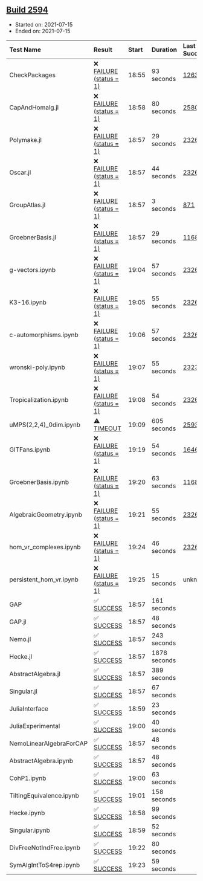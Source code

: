 ## [Build 2594](https://oscarci.mathematik.uni-kl.de/job/oscar-stable/2594/)

* Started on: 2021-07-15
* Ended on: 2021-07-15

| Test Name    | Result | Start | Duration | Last Success | First Failure |
|:-------------|:-------|:------|:---------|:-------------|:--------------|
| CheckPackages | ❌ [FAILURE (status = 1)](https://oscarci.mathematik.uni-kl.de/job/oscar-stable/2594/artifact/logs/build-2594/CheckPackages.log) | 18:55 | 93 seconds | [1263](https://oscarci.mathematik.uni-kl.de/job/oscar-stable/1263/) | [1264](https://oscarci.mathematik.uni-kl.de/job/oscar-stable/1264/) |
| CapAndHomalg.jl | ❌ [FAILURE (status = 1)](https://oscarci.mathematik.uni-kl.de/job/oscar-stable/2594/artifact/logs/build-2594/CapAndHomalg.jl.log) | 18:58 | 80 seconds | [2580](https://oscarci.mathematik.uni-kl.de/job/oscar-stable/2580/) | [2581](https://oscarci.mathematik.uni-kl.de/job/oscar-stable/2581/) |
| Polymake.jl | ❌ [FAILURE (status = 1)](https://oscarci.mathematik.uni-kl.de/job/oscar-stable/2594/artifact/logs/build-2594/Polymake.jl.log) | 18:57 | 29 seconds | [2326](https://oscarci.mathematik.uni-kl.de/job/oscar-stable/2326/) | [2327](https://oscarci.mathematik.uni-kl.de/job/oscar-stable/2327/) |
| Oscar.jl | ❌ [FAILURE (status = 1)](https://oscarci.mathematik.uni-kl.de/job/oscar-stable/2594/artifact/logs/build-2594/Oscar.jl.log) | 18:57 | 44 seconds | [2326](https://oscarci.mathematik.uni-kl.de/job/oscar-stable/2326/) | [2327](https://oscarci.mathematik.uni-kl.de/job/oscar-stable/2327/) |
| GroupAtlas.jl | ❌ [FAILURE (status = 1)](https://oscarci.mathematik.uni-kl.de/job/oscar-stable/2594/artifact/logs/build-2594/GroupAtlas.jl.log) | 18:57 | 3 seconds | [871](https://oscarci.mathematik.uni-kl.de/job/oscar-stable/871/) | [872](https://oscarci.mathematik.uni-kl.de/job/oscar-stable/872/) |
| GroebnerBasis.jl | ❌ [FAILURE (status = 1)](https://oscarci.mathematik.uni-kl.de/job/oscar-stable/2594/artifact/logs/build-2594/GroebnerBasis.jl.log) | 18:57 | 29 seconds | [1168](https://oscarci.mathematik.uni-kl.de/job/oscar-stable/1168/) | [1169](https://oscarci.mathematik.uni-kl.de/job/oscar-stable/1169/) |
| g-vectors.ipynb | ❌ [FAILURE (status = 1)](https://oscarci.mathematik.uni-kl.de/job/oscar-stable/2594/artifact/logs/build-2594/g-vectors.ipynb.log) | 19:04 | 57 seconds | [2326](https://oscarci.mathematik.uni-kl.de/job/oscar-stable/2326/) | [2327](https://oscarci.mathematik.uni-kl.de/job/oscar-stable/2327/) |
| K3-16.ipynb | ❌ [FAILURE (status = 1)](https://oscarci.mathematik.uni-kl.de/job/oscar-stable/2594/artifact/logs/build-2594/K3-16.ipynb.log) | 19:05 | 55 seconds | [2326](https://oscarci.mathematik.uni-kl.de/job/oscar-stable/2326/) | [2327](https://oscarci.mathematik.uni-kl.de/job/oscar-stable/2327/) |
| c-automorphisms.ipynb | ❌ [FAILURE (status = 1)](https://oscarci.mathematik.uni-kl.de/job/oscar-stable/2594/artifact/logs/build-2594/c-automorphisms.ipynb.log) | 19:06 | 57 seconds | [2326](https://oscarci.mathematik.uni-kl.de/job/oscar-stable/2326/) | [2327](https://oscarci.mathematik.uni-kl.de/job/oscar-stable/2327/) |
| wronski-poly.ipynb | ❌ [FAILURE (status = 1)](https://oscarci.mathematik.uni-kl.de/job/oscar-stable/2594/artifact/logs/build-2594/wronski-poly.ipynb.log) | 19:07 | 55 seconds | [2323](https://oscarci.mathematik.uni-kl.de/job/oscar-stable/2323/) | [2324](https://oscarci.mathematik.uni-kl.de/job/oscar-stable/2324/) |
| Tropicalization.ipynb | ❌ [FAILURE (status = 1)](https://oscarci.mathematik.uni-kl.de/job/oscar-stable/2594/artifact/logs/build-2594/Tropicalization.ipynb.log) | 19:08 | 54 seconds | [2326](https://oscarci.mathematik.uni-kl.de/job/oscar-stable/2326/) | [2327](https://oscarci.mathematik.uni-kl.de/job/oscar-stable/2327/) |
| uMPS(2,2,4)_0dim.ipynb | ⚠ [TIMEOUT](https://oscarci.mathematik.uni-kl.de/job/oscar-stable/2594/artifact/logs/build-2594/uMPS-2-2-4-_0dim.ipynb.log) | 19:09 | 605 seconds | [2593](https://oscarci.mathematik.uni-kl.de/job/oscar-stable/2593/) | [2594](https://oscarci.mathematik.uni-kl.de/job/oscar-stable/2594/) |
| GITFans.ipynb | ❌ [FAILURE (status = 1)](https://oscarci.mathematik.uni-kl.de/job/oscar-stable/2594/artifact/logs/build-2594/GITFans.ipynb.log) | 19:19 | 54 seconds | [1646](https://oscarci.mathematik.uni-kl.de/job/oscar-stable/1646/) | [1647](https://oscarci.mathematik.uni-kl.de/job/oscar-stable/1647/) |
| GroebnerBasis.ipynb | ❌ [FAILURE (status = 1)](https://oscarci.mathematik.uni-kl.de/job/oscar-stable/2594/artifact/logs/build-2594/GroebnerBasis.ipynb.log) | 19:20 | 63 seconds | [1168](https://oscarci.mathematik.uni-kl.de/job/oscar-stable/1168/) | [1169](https://oscarci.mathematik.uni-kl.de/job/oscar-stable/1169/) |
| AlgebraicGeometry.ipynb | ❌ [FAILURE (status = 1)](https://oscarci.mathematik.uni-kl.de/job/oscar-stable/2594/artifact/logs/build-2594/AlgebraicGeometry.ipynb.log) | 19:21 | 55 seconds | [2326](https://oscarci.mathematik.uni-kl.de/job/oscar-stable/2326/) | [2327](https://oscarci.mathematik.uni-kl.de/job/oscar-stable/2327/) |
| hom_vr_complexes.ipynb | ❌ [FAILURE (status = 1)](https://oscarci.mathematik.uni-kl.de/job/oscar-stable/2594/artifact/logs/build-2594/hom_vr_complexes.ipynb.log) | 19:24 | 46 seconds | [2326](https://oscarci.mathematik.uni-kl.de/job/oscar-stable/2326/) | [2327](https://oscarci.mathematik.uni-kl.de/job/oscar-stable/2327/) |
| persistent_hom_vr.ipynb | ❌ [FAILURE (status = 1)](https://oscarci.mathematik.uni-kl.de/job/oscar-stable/2594/artifact/logs/build-2594/persistent_hom_vr.ipynb.log) | 19:25 | 15 seconds | unknown | unknown |
| GAP | ✅ [SUCCESS](https://oscarci.mathematik.uni-kl.de/job/oscar-stable/2594/artifact/logs/build-2594/GAP.log) | 18:57 | 161 seconds |  |  |
| GAP.jl | ✅ [SUCCESS](https://oscarci.mathematik.uni-kl.de/job/oscar-stable/2594/artifact/logs/build-2594/GAP.jl.log) | 18:57 | 48 seconds |  |  |
| Nemo.jl | ✅ [SUCCESS](https://oscarci.mathematik.uni-kl.de/job/oscar-stable/2594/artifact/logs/build-2594/Nemo.jl.log) | 18:57 | 243 seconds |  |  |
| Hecke.jl | ✅ [SUCCESS](https://oscarci.mathematik.uni-kl.de/job/oscar-stable/2594/artifact/logs/build-2594/Hecke.jl.log) | 18:57 | 1878 seconds |  |  |
| AbstractAlgebra.jl | ✅ [SUCCESS](https://oscarci.mathematik.uni-kl.de/job/oscar-stable/2594/artifact/logs/build-2594/AbstractAlgebra.jl.log) | 18:57 | 389 seconds |  |  |
| Singular.jl | ✅ [SUCCESS](https://oscarci.mathematik.uni-kl.de/job/oscar-stable/2594/artifact/logs/build-2594/Singular.jl.log) | 18:57 | 67 seconds |  |  |
| JuliaInterface | ✅ [SUCCESS](https://oscarci.mathematik.uni-kl.de/job/oscar-stable/2594/artifact/logs/build-2594/JuliaInterface.log) | 18:59 | 23 seconds |  |  |
| JuliaExperimental | ✅ [SUCCESS](https://oscarci.mathematik.uni-kl.de/job/oscar-stable/2594/artifact/logs/build-2594/JuliaExperimental.log) | 19:00 | 40 seconds |  |  |
| NemoLinearAlgebraForCAP | ✅ [SUCCESS](https://oscarci.mathematik.uni-kl.de/job/oscar-stable/2594/artifact/logs/build-2594/NemoLinearAlgebraForCAP.log) | 18:57 | 48 seconds |  |  |
| AbstractAlgebra.ipynb | ✅ [SUCCESS](https://oscarci.mathematik.uni-kl.de/job/oscar-stable/2594/artifact/logs/build-2594/AbstractAlgebra.ipynb.log) | 18:57 | 48 seconds |  |  |
| CohP1.ipynb | ✅ [SUCCESS](https://oscarci.mathematik.uni-kl.de/job/oscar-stable/2594/artifact/logs/build-2594/CohP1.ipynb.log) | 19:00 | 63 seconds |  |  |
| TiltingEquivalence.ipynb | ✅ [SUCCESS](https://oscarci.mathematik.uni-kl.de/job/oscar-stable/2594/artifact/logs/build-2594/TiltingEquivalence.ipynb.log) | 19:01 | 158 seconds |  |  |
| Hecke.ipynb | ✅ [SUCCESS](https://oscarci.mathematik.uni-kl.de/job/oscar-stable/2594/artifact/logs/build-2594/Hecke.ipynb.log) | 18:58 | 99 seconds |  |  |
| Singular.ipynb | ✅ [SUCCESS](https://oscarci.mathematik.uni-kl.de/job/oscar-stable/2594/artifact/logs/build-2594/Singular.ipynb.log) | 18:59 | 52 seconds |  |  |
| DivFreeNotIndFree.ipynb | ✅ [SUCCESS](https://oscarci.mathematik.uni-kl.de/job/oscar-stable/2594/artifact/logs/build-2594/DivFreeNotIndFree.ipynb.log) | 19:22 | 80 seconds |  |  |
| SymAlgIntToS4rep.ipynb | ✅ [SUCCESS](https://oscarci.mathematik.uni-kl.de/job/oscar-stable/2594/artifact/logs/build-2594/SymAlgIntToS4rep.ipynb.log) | 19:23 | 59 seconds |  |  |
